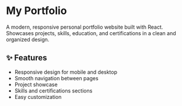 # My Portfolio
A modern, responsive personal portfolio website built with React. Showcases projects, skills, education, and certifications in a clean and organized design.

## ✨ Features
  - Responsive design for mobile and desktop
  - Smooth navigation between pages
  - Project showcase
  - Skills and certifications sections
  - Easy customization

